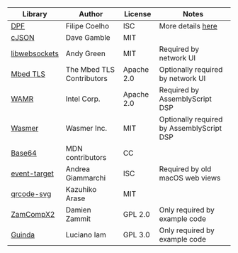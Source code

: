 Library|Author|License|Notes
-------|------|-------|-----
[DPF](http://github.com/DISTRHO/DPF)|Filipe Coelho|ISC|More details [here](https://github.com/DISTRHO/DPF/blob/develop/LICENSING.md)
[cJSON](https://github.com/DaveGamble/cJSON)|Dave Gamble|MIT|
[libwebsockets](https://github.com/warmcat/libwebsockets)|Andy Green|MIT|Required by network UI
[Mbed TLS](https://github.com/ARMmbed/mbedtls)|The Mbed TLS Contributors|Apache 2.0|Optionally required by network UI
[WAMR](https://github.com/bytecodealliance/wasm-micro-runtime)|Intel Corp.|Apache 2.0|Required by AssemblyScript DSP
[Wasmer](https://github.com/wasmerio/wasmer)|Wasmer Inc.|MIT|Optionally required by AssemblyScript DSP 
[Base64](https://developer.mozilla.org/en-US/docs/Glossary/Base64)|MDN contributors|CC|
[event-target](https://github.com/ungap/event-target)|Andrea Giammarchi|ISC|Required by old macOS web views
[qrcode-svg](https://github.com/papnkukn/qrcode-svg)|Kazuhiko Arase|MIT|
[ZamCompX2](https://github.com/zamaudio/zam-plugins)|Damien Zammit|GPL 2.0|Only required by example code
[Guinda](https://github.com/lucianoiam/guinda)|Luciano Iam|GPL 3.0|Only required by example code